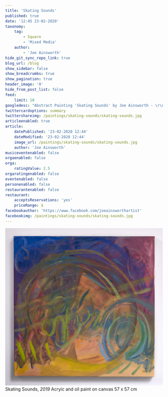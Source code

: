 ```yaml
---
title: 'Skating Sounds'
published: true
date: '12:45 23-02-2020'
taxonomy:
    tag:
        - Square
        - 'Mixed Media'
    author:
        - 'Joe Ainsworth'
hide_git_sync_repo_link: true
blog_url: /blog
show_sidebar: false
show_breadcrumbs: true
show_pagination: true
header_image: '0'
hide_from_post_list: false
feed:
    limit: 10
googledesc: "Abstract Painting 'Skating Sounds' by Joe Ainsworth - \r\nAcrylic and oil paint on canvas, 57 x 57 cm"
twittercardoptions: summary
twittershareimg: /paintings/skating-sounds/skating-sounds.jpg
articleenabled: true
article:
    datePublished: '23-02-2020 12:44'
    dateModified: '23-02-2020 12:44'
    image_url: /paintings/skating-sounds/skating-sounds.jpg
    author: 'Joe Ainsworth'
musiceventenabled: false
orgaenabled: false
orga:
    ratingValue: 2.5
orgaratingenabled: false
eventenabled: false
personenabled: false
restaurantenabled: false
restaurant:
    acceptsReservations: 'yes'
    priceRange: $
facebookauthor: 'https://www.facebook.com/joeainsworthartist'
facebookimg: /paintings/skating-sounds/skating-sounds.jpg
---
```


[![](skating-sounds.jpg)](/paintings/skating-sounds)
Skating Sounds, _2019_
Acryic and oil paint on canvas
57 x 57 cm

